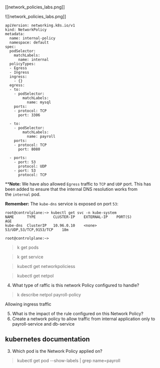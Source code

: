 [[network_policies_labs.png]]

![[network_policies_labs.png]]

```
apiVersion: networking.k8s.io/v1
kind: NetworkPolicy
metadata:
  name: internal-policy
  namespace: default
spec:
  podSelector:
    matchLabels:
      name: internal
  policyTypes:
  - Egress
  - Ingress
  ingress:
    - {}
  egress:
  - to:
    - podSelector:
        matchLabels:
          name: mysql
    ports:
    - protocol: TCP
      port: 3306

  - to:
    - podSelector:
        matchLabels:
          name: payroll
    ports:
    - protocol: TCP
      port: 8080

  - ports:
    - port: 53
      protocol: UDP
    - port: 53
      protocol: TCP
```



****Note:** We have also allowed `Egress` traffic to `TCP` and `UDP` port. This has been added to ensure that the internal DNS resolution works from the `internal` pod.

  

**Remember:** The `kube-dns` service is exposed on port `53`:
```
root@controlplane:~> kubectl get svc -n kube-system 
NAME      TYPE        CLUSTER-IP    EXTERNAL-IP    PORT(S)                   AGE 
kube-dns  ClusterIP   10.96.0.10    <none>         53/UDP,53/TCP,9153/TCP    18m 

root@controlplane:~>
```
> k get pods

> k get service

> kubectl get networkpoliciess

> kubectl get netpol

4. What type of raffic is this network Policy configured to handle?
> k describe netpol payroll-policy

Allowing ingress traffic

5. What is the impact of the rule configured on this Network Policy?
10. Create a network policy to allow traffic from internal application only to payroll-service and db-service
## kubernetes documentation

3. Which pod is the Network Policy applied on?
> kubectl get pod --show-labels | grep name=payroll


 